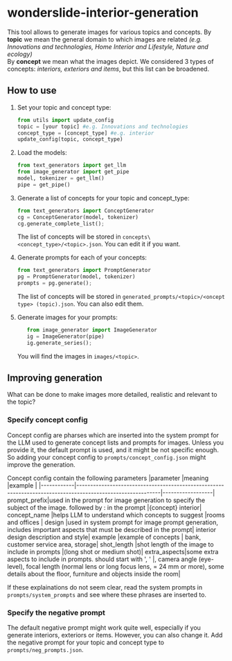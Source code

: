 # wonderslide-interior-generation
This tool allows to generate images for various topics and concepts.
By **topic** we mean the general domain to which images are related *(e.g. Innovations and technologies, Home Interior and Lifestyle, Nature and ecology)*  
By **concept** we mean what the images depict. We considered 3 types of concepts: *interiors, exteriors and items*, but this list can be broadened.

## How to use

1. Set your topic and concept type:
   ```python
   from utils import update_config
   topic = [your topic] #e.g. Innovations and technologies
   concept_type = [concept_type] #e.g. interior
   update_config(topic, concept_type)
   ```

2. Load the models:
   ```python
   from text_generators import get_llm
   from image_generator import get_pipe
   model, tokenizer = get_llm()
   pipe = get_pipe()
   ```
   
3. Generate a list of concepts for your topic and concept_type:
   ```python
   from text_generators import ConceptGenerator
   cg = ConceptGenerator(model, tokenizer)
   cg.generate_complete_list();
   ```
   The list of concepts will be stored in `concepts\<concept_type>/<topic>.json`. You can edit it if you want.
   
4. Generate prompts for each of your concepts:
    ```python
    from text_generators import PromptGenerator
    pg = PromptGenerator(model, tokenizer)
    prompts = pg.generate();
    ```
   The list of concepts will be stored in `generated_prompts/<topic>/<oncept type> (topic).json`. You can also edit them.
  
5. Generate images for your prompts:
   ```python
      from image_generator import ImageGenerator
      ig = ImageGenerator(pipe)
      ig.generate_series();
      ```
   You will find the images in `images/<topic>`.

## Improving generation
What can be done to make images more detailed, realistic and relevant to the topic?

### Specify concept config
Concept config are pharses which are inserted into the system prompt for the LLM used to generate concept lists and prompts for images. Unless you provide it, the default prompt is used, and it might be not specific enough. So adding your concept config to `prompts/concept_config.json` might improve the generation.

Concept config contain the following parameters
|parameter   |meaning                                                                                                     |example           |
|------------|------------------------------------------------------------------------------------------------------------|------------------|
prompt_prefix|used in the prompt for image generation to specify the subject of the image. followed by : in the prompt    |{concept} interior|
concept_name |helps LLM to understand which concepts to suggest                                                           |rooms and offices |
design       |used in system prompt for image prompt generation, includes important aspects that must be described in the prompt| interior design description and style|
example      |example of concepts                                                                                         | bank, customer service area, storage|
shot_length  |shot length of the image to include in prompts                                                              |(long shot or medium shot)|
extra_aspects|some extra aspects to include in prompts. should start with ', '                                            |, camera angle (eye-level), focal length (normal lens or long focus lens, = 24 mm or more), some details about the floor, furniture and objects inside the room|                     

If these explainations do not seem clear, read the system prompts in `prompts/system_prompts` and see where these phrases are inserted to.

### Specify the negative prompt
The default negative prompt might work quite well, especially if you generate interiors, exteriors or items. However, you can also change it. Add the negative prompt for your topic and concept type to `prompts/neg_prompts.json`.
